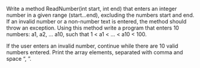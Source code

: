 Write a method ReadNumber(int start, int end) that enters an integer number in a given range (start…end), excluding the numbers start and end. If an invalid number or a non-number text is entered, the method should throw an exception. Using this method write a program that enters 10 numbers: a1, a2, … a10, such that 1 < a1 < … < a10 < 100.

If the user enters an invalid number, continue while there are 10 valid numbers entered. Print the array elements, separated with comma and space “, ”.
